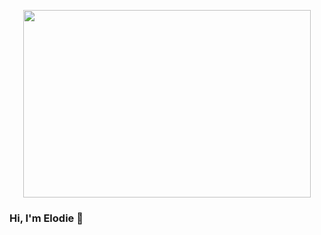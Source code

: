 <p align="center">
  <img width="460" height="300" src="https://media.giphy.com/media/L1R1tvI9svkIWwpVYr/giphy.gif">
</p>

### Hi, I'm Elodie 👋

<!--
**hellowdy/hellowdy** is a ✨ _special_ ✨ repository because its `README.md` (this file) appears on your GitHub profile.

Here are some ideas to get you started:

- 🔭 I’m currently working on ...
- 🌱 I’m currently learning ...
- 👯 I’m looking to collaborate on ...
- 🤔 I’m looking for help with ...
- 💬 Ask me about ...
- 📫 How to reach me: ...
- 😄 Pronouns: ...
- ⚡ Fun fact: ...
-->
